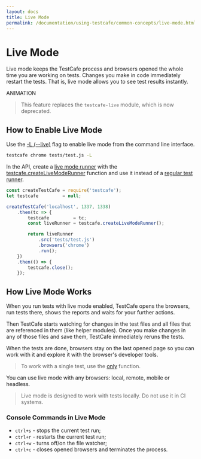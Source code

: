 ```yaml
---
layout: docs
title: Live Mode
permalink: /documentation/using-testcafe/common-concepts/live-mode.html
---
```

# Live Mode

Live mode keeps the TestCafe process and browsers opened the whole time you are working on tests. Changes you make in code immediately restart the tests. That is, live mode allows you to see test results instantly.

ANIMATION

> This feature replaces the `testcafe-live` module, which is now deprecated.

## How to Enable Live Mode

Use the [-L (--live)](../command-line-interface.md#-l---live) flag to enable live mode from the command line interface.

```sh
testcafe chrome tests/test.js -L
```

In the API, create a [live mode runner](../programming-interface/livemoderunner.md) with the [testcafe.createLiveModeRunner](../programming-interface/testcafe.md#createlivemoderunner) function and use it instead of a [regular test runner](../programming-interface/runner.md).

```js
const createTestCafe = require('testcafe');
let testcafe         = null;

createTestCafe('localhost', 1337, 1338)
    .then(tc => {
        testcafe         = tc;
        const liveRunner = testcafe.createLiveModeRunner();

        return liveRunner
            .src('tests/test.js')
            .browsers('chrome')
            .run();
    })
    .then(() => {
        testcafe.close();
    });
```

## How Live Mode Works

When you run tests with live mode enabled, TestCafe opens the browsers, run tests there, shows the reports and waits for your further actions.

Then TestCafe starts watching for changes in the test files and all files that are referenced in them (like helper modules). Once you make changes in any of those files and save them, TestCafe immediately reruns the tests.

When the tests are done, browsers stay on the last opened page so you can work with it and explore it with the browser's developer tools.

> To work with a single test, use the [only](../../test-api/test-code-structure.md#skipping-tests) function.

You can use live mode with any browsers: local, remote, mobile or headless.

> Live mode is designed to work with tests locally. Do not use it in CI systems.

### Console Commands in Live Mode

* `ctrl+s` - stops the current test run;
* `ctrl+r` - restarts the current test run;
* `ctrl+w` - turns off/on the file watcher;
* `ctrl+c` - closes opened browsers and terminates the process.
